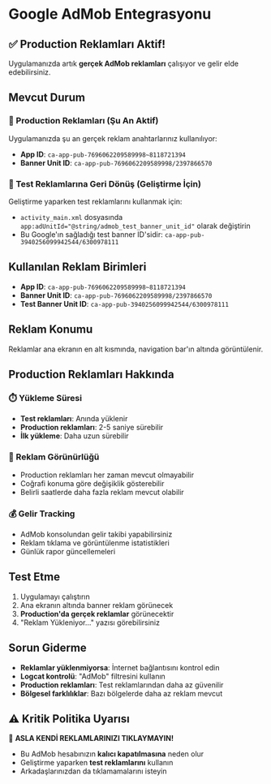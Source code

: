 # Google AdMob Entegrasyonu

## ✅ Production Reklamları Aktif!

Uygulamanızda artık **gerçek AdMob reklamları** çalışıyor ve gelir elde edebilirsiniz.

## Mevcut Durum

### 🎯 Production Reklamları (Şu An Aktif)
Uygulamanızda şu an gerçek reklam anahtarlarınız kullanılıyor:
- **App ID**: `ca-app-pub-7696062209589998~8118721394`
- **Banner Unit ID**: `ca-app-pub-7696062209589998/2397866570`

### 🔄 Test Reklamlarına Geri Dönüş (Geliştirme İçin)
Geliştirme yaparken test reklamlarını kullanmak için:
- `activity_main.xml` dosyasında `app:adUnitId="@string/admob_test_banner_unit_id"` olarak değiştirin
- Bu Google'ın sağladığı test banner ID'sidir: `ca-app-pub-3940256099942544/6300978111`

## Kullanılan Reklam Birimleri

- **App ID**: `ca-app-pub-7696062209589998~8118721394`
- **Banner Unit ID**: `ca-app-pub-7696062209589998/2397866570`
- **Test Banner Unit ID**: `ca-app-pub-3940256099942544/6300978111`

## Reklam Konumu

Reklamlar ana ekranın en alt kısmında, navigation bar'ın altında görüntülenir.

## Production Reklamları Hakkında

### ⏱️ Yükleme Süresi
- **Test reklamları**: Anında yüklenir
- **Production reklamları**: 2-5 saniye sürebilir
- **İlk yükleme**: Daha uzun sürebilir

### 🎯 Reklam Görünürlüğü
- Production reklamları her zaman mevcut olmayabilir
- Coğrafi konuma göre değişiklik gösterebilir
- Belirli saatlerde daha fazla reklam mevcut olabilir

### 💰 Gelir Tracking
- AdMob konsolundan gelir takibi yapabilirsiniz
- Reklam tıklama ve görüntülenme istatistikleri
- Günlük rapor güncellemeleri

## Test Etme

1. Uygulamayı çalıştırın
2. Ana ekranın altında banner reklam görünecek
3. **Production'da gerçek reklamlar** görünecektir
4. "Reklam Yükleniyor..." yazısı görebilirsiniz

## Sorun Giderme

- **Reklamlar yüklenmiyorsa**: İnternet bağlantısını kontrol edin
- **Logcat kontrolü**: "AdMob" filtresini kullanın
- **Production reklamları**: Test reklamlarından daha az güvenilir
- **Bölgesel farklılıklar**: Bazı bölgelerde daha az reklam mevcut

## ⚠️ Kritik Politika Uyarısı

🚨 **ASLA KENDİ REKLAMLARINIZI TIKLAYMAYIN!**
- Bu AdMob hesabınızın **kalıcı kapatılmasına** neden olur
- Geliştirme yaparken **test reklamlarını** kullanın
- Arkadaşlarınızdan da tıklamamalarını isteyin 